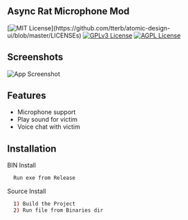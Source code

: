 
## Async Rat Microphone Mod

[![MIT License](https://img.shields.io/apm/l/atomic-design-ui.svg?)](https://github.com/tterb/atomic-design-ui/blob/master/LICENSEs)
[![GPLv3 License](https://img.shields.io/badge/License-GPL%20v3-yellow.svg)](https://opensource.org/licenses/)
[![AGPL License](https://img.shields.io/badge/license-AGPL-blue.svg)](http://www.gnu.org/licenses/agpl-3.0)


## Screenshots

![App Screenshot](https://i.imgur.com/yvqcfy2.gif)


## Features

- Microphone support
- Play sound for victim
- Voice chat with victim


## Installation

BIN Install

```bash
  Run exe from Release
```
Source Install

```bash
  1) Build the Project
  2) Run file from Binaries dir
```
